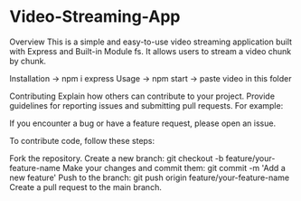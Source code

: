 # Video-Streaming-App

Overview
This is a simple and easy-to-use video streaming application built with Express and Built-in Module fs. 
It allows users to stream a video chunk by chunk. 

Installation
-> npm i express
Usage
-> npm start
-> paste video in this folder

Contributing
Explain how others can contribute to your project. Provide guidelines for reporting issues and submitting pull requests. For example:

If you encounter a bug or have a feature request, please open an issue.

To contribute code, follow these steps:

Fork the repository.
Create a new branch: git checkout -b feature/your-feature-name
Make your changes and commit them: git commit -m 'Add a new feature'
Push to the branch: git push origin feature/your-feature-name
Create a pull request to the main branch.
